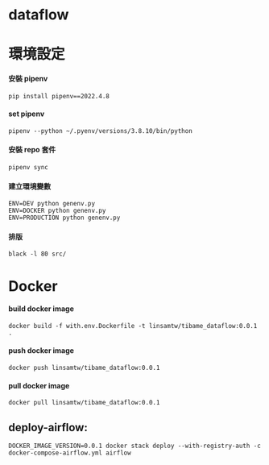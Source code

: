 # dataflow

# 環境設定

#### 安裝 pipenv

    pip install pipenv==2022.4.8

#### set pipenv

    pipenv --python ~/.pyenv/versions/3.8.10/bin/python

#### 安裝 repo 套件

    pipenv sync

#### 建立環境變數

    ENV=DEV python genenv.py
    ENV=DOCKER python genenv.py
    ENV=PRODUCTION python genenv.py

#### 排版

    black -l 80 src/

# Docker

#### build docker image

    docker build -f with.env.Dockerfile -t linsamtw/tibame_dataflow:0.0.1 .

#### push docker image

    docker push linsamtw/tibame_dataflow:0.0.1

#### pull docker image

    docker pull linsamtw/tibame_dataflow:0.0.1

## deploy-airflow:
	DOCKER_IMAGE_VERSION=0.0.1 docker stack deploy --with-registry-auth -c docker-compose-airflow.yml airflow
